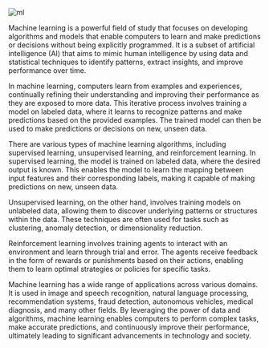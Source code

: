 ![ml](https://github.com/dagbeme1/personal_side_project/assets/105249635/52c8595b-be44-4d77-9745-9726d707e98d)

Machine learning is a powerful field of study that focuses on developing algorithms and models that enable computers to learn and make predictions or decisions without being explicitly programmed. It is a subset of artificial intelligence (AI) that aims to mimic human intelligence by using data and statistical techniques to identify patterns, extract insights, and improve performance over time.

In machine learning, computers learn from examples and experiences, continually refining their understanding and improving their performance as they are exposed to more data. This iterative process involves training a model on labeled data, where it learns to recognize patterns and make predictions based on the provided examples. The trained model can then be used to make predictions or decisions on new, unseen data.

There are various types of machine learning algorithms, including supervised learning, unsupervised learning, and reinforcement learning. In supervised learning, the model is trained on labeled data, where the desired output is known. This enables the model to learn the mapping between input features and their corresponding labels, making it capable of making predictions on new, unseen data.

Unsupervised learning, on the other hand, involves training models on unlabeled data, allowing them to discover underlying patterns or structures within the data. These techniques are often used for tasks such as clustering, anomaly detection, or dimensionality reduction.

Reinforcement learning involves training agents to interact with an environment and learn through trial and error. The agents receive feedback in the form of rewards or punishments based on their actions, enabling them to learn optimal strategies or policies for specific tasks.

Machine learning has a wide range of applications across various domains. It is used in image and speech recognition, natural language processing, recommendation systems, fraud detection, autonomous vehicles, medical diagnosis, and many other fields. By leveraging the power of data and algorithms, machine learning enables computers to perform complex tasks, make accurate predictions, and continuously improve their performance, ultimately leading to significant advancements in technology and society.
